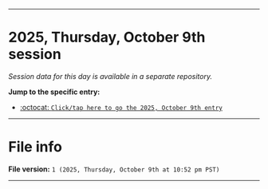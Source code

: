 
***

# 2025, Thursday, October 9th session

_Session data for this day is available in a separate repository._

**Jump to the specific entry:**

- [:octocat: `Click/tap here to go the 2025, October 9th entry`](https://github.com/seanpm2001/SeansLifeArchive_Images_TinyTower_Y2025/tree/SeansLifeArchive_Images_TinyTower_Y2025_Main-dev/2025/10_October/09/)

***

# File info

**File version:** `1 (2025, Thursday, October 9th at 10:52 pm PST)`

***
